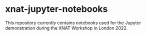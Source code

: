 # xnat-jupyter-notebooks

This repository currently contains notebooks used for the Jupyter demonstration during the XNAT Workshop in London 2022.
